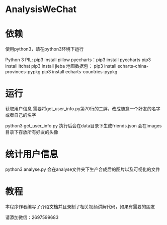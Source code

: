 # AnalysisWeChat

# 依赖
使用python3，请在python3环境下运行

Python 3
PIL: pip3 install pillow
pyecharts：pip3 install pyecharts
pip3 install itchat
pip3 install jieba
地图数据包：
pip3 install echarts-china-provinces-pypkg
pip3 install echarts-countries-pypkg

# 运行
获取用户信息
需要将get_user_info.py第70行的二胖，改成随意一个好友的名字或者自己的名字

python3 get_user_info.py 执行后会在data目录下生成friends.json 会在images目录下存放所有好友的头像

# 统计用户信息
python3 analyse.py 会在analyse文件夹下生产合成后的图片以及可视化的文件

# 教程
本程序作者编写了介绍文档并且录制了相关视频讲解代码，如果有需要的朋友

请添加微信：2697599683
